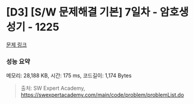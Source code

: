 # [D3] [S/W 문제해결 기본] 7일차 - 암호생성기 - 1225 

[문제 링크](https://swexpertacademy.com/main/code/problem/problemDetail.do?contestProbId=AV14uWl6AF0CFAYD) 

### 성능 요약

메모리: 28,188 KB, 시간: 175 ms, 코드길이: 1,174 Bytes



> 출처: SW Expert Academy, https://swexpertacademy.com/main/code/problem/problemList.do